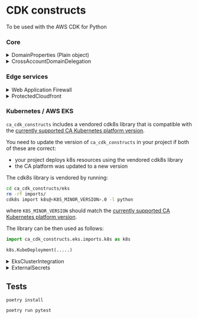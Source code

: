 # CDK constructs

To be used with the AWS CDK for Python

### Core

<details>
  <summary>DomainProperties (Plain object)</summary>

A conventional way to generate DNS names

```python
from ca_cdk_constructs import DomainProperties

domain_props = DomainProperties(sub_domain="myapp", zone_domain="qa.acme.org")
domain_props.zone_domain  # qa.acme.org
domain_props.domain  # returns myapp.qa.acme.org
domain_props.ingress_domain  # returns myapp-ingress.qa.acme.org

# indicating a top level domain
domain_props = DomainProperties(sub_domain="", zone_domain="myapp.acme.org")

domain_props.zone_domain  # myapp.acme.org
domain_props.domain  # returns myapp.acme.org
domain_props.ingress_domain  # returns myapp-ingress.myapp.acme.org
```

</details>

<details>
  <summary>CrossAccountDomainDelegation</summary>

Creates delegated domains

```python
from ca_cdk_constructs import CrossAccountDomainDelegation, R53ParentZoneConfig

zone = PublicHostedZone(self, "Zone", zone_name="my-subdomain.acme.org")

# creates delegation records in for my-subdomain.acme.org in acme.org
CrossAccountDomainDelegation(
    subdomain_stack,
    "MySubdomainDnsDelegation",
    parent_zone_config=R53ParentZoneConfig(
        account_id="1234566789012",
        zone_name="acme.org",
        role_name="R53UpdateRole" # existing role in the parent zone account
    ),
    hosted_zone=zone
)

```

</details>

### Edge services

<details>
    <summary>Web Application Firewall</summary>

Deploys AWS WAF using a vendored
[AWS WAF Security Automations v3.2.0](https://github.com/awslabs/aws-waf-security-automations/tree/v3.2.0)
template, with the addition of the AWS Managed `KnownBadInputs` Rule (to protect specifically
against the `log4j` vulnerability). It also allows for the addition of any additional user-defined
custom rules, by supplying a list of one or more `CfnWebACL.RuleProperty`. TO NOTE: these may
incur additional costs, if they take the total number of `WCUs` for the WAF above `1500`.

In able to accommodate custom rules, and because of the limitations on working with imported
nested templates with the CDK, the WAF provides a fixed set of standard rules - which is NOT
parameterised in the `ProtectedCloudfront` construct. In order to vary the rules (e.g. add
more of the standard rules, override any rules to COUNT, etc) you will need to copy the
construct code to your config repo and make the amendments directly in the construct and
template(s):

`SQL injection rule` - `BLOCK`

`Cross-site scripting rule` - `BLOCK`

`Flood protection rule` - `BLOCK`. A simple rate based rule, which blocks an individual IP
address if average requests over a 5-minute period from that IP address exceed a user-supplied
`RequestThreshold` and unblocks once they fall below this threshold again. CARE!! Given
that many LCAs work from a fixed single IP address, this should not be set to too low a value.

`Reputation lists rule` - `BLOCK`

For the original WAF configuration options see the "Parameters" section in the
[original template](ca_cdk_constructs/edge_services/assets/aws-waf-security-automations.json).

Usage:

```python
from ca_cdk_constructs.edge_services.waf_stack import WafStack

WafStack(app,
        "Waf",
        # The waf **MUST** be instantiated with the rule combination here. Only the
        # flood_protection_threshold and custom_rules can be varied.
        params={
            "ActivateAWSManagedRulesParam": "yes",
            "ActivateSqlInjectionProtectionParam": "yes",
            "ActivateCrossSiteScriptingProtectionParam": "yes",
            "ActivateHttpFloodProtectionParam": "yes - AWS WAF rate based rule",
            "ActivateScannersProbesProtectionParam": "no",
            "ActivateReputationListsProtectionParam": "yes",
            "ActivateBadBotProtectionParam": "no",
            # threshold requests in 5-minute period from any single IP before that
            # IP is blocked.
            "RequestThreshold": flood_protection_threshold, # default = 100
        },
        custom_rules: <list of aws_cdk.aws_wafv2.CfnWebACL.RuleProperty]> default = [],
})

```

</details>

<details>
  <summary>ProtectedCloudfront</summary>

[protected_cloudfront](ca_cdk_constructs/edge_services/protected_cloudfront.py)

Creates a Cloudfront distribution protected by the AWS WAF. The distribution forwards a
custom header that can be requested by downstream load balancers in order to prevent traffic
from hitting them directly.

When using this library construct, the only properties of the WAF that can be specified
are any custom rules to be added on top of the WAF (list of aws_cdk.aws_wafv2.CfnWebACL.RuleProperty)

Usage:

```python
from aws_cdk import App, Stack
from aws_cdk.aws_eks import HelmChart
from ca_cdk_constructs.edge_services.protected_cloudfront import ProtectedCloudfrontStack
import json

app = App()

hosted_zone =  # create or import a hosted zone

custom_rules = # optionally specify a list of aws_cdk.aws_wafv2.CfnWebACL.RuleProperty

# creates Cloudfront protected by WAF at myapp.<hosted_zone_domain>
cdn = ProtectedCloudfrontStack(app, "ca-referrals",
                                    hosted_zone=hosted_zone,
                                    sub_domain="myapp",
                                    origin_domain="my-loadbalancer-url"
                                    custom_rules=custom_rules,
                                    flood_protection_threshold="2500" # any value >= 100
                               )

# retrieve the secret header which must be added to the load balancer in order
# to prevent users bypassing the CDN ( and the WAF )
cdn.secret_header
# or
cdn.SECRET_HEADER_NAME
# and
cdn.secret_header_value

# To add the header to e.g. Kubernetes ALB ingress use:

k8s_deployment_stack = Stack(app, "K8sDeployment")
# add the header to the ALB ingress
chart_overrides = {
    "web": {
        "ingress": {
            "annotations": {
                "alb.ingress.kubernetes.io/conditions.main": json.dumps(
                    [
                        # other config can go here
                        cdn.alb_ingress_header_config_annotation
                    ]
                )
            }
        }
    }
}

HelmChart(k8s_deployment_stack, "myapp", cluster=cluster, namespace="myapp-namespace", values=chart_overrides)
```

</details>

### Kubernetes / AWS EKS

`ca_cdk_constructs` includes a vendored cdk8s library that is compatible with the [currently supported CA Kubernetes platform version](https://citizensadvice.atlassian.net/wiki/spaces/OPS/pages/2874441735/Current+version).

You need to update the version of `ca_cdk_constructs` in your project if both of these are correct:

- your project deploys k8s resources using the vendored cdk8s library
- the CA platform was updated to a new version

The cdk8s library is vendored by running:

```sh
cd ca_cdk_constructs/eks
rm -rf imports/
cdk8s import k8s@<K8S_MINOR_VERSION>.0 -l python
```

where `K8S_MINOR_VERSION` should match the [currently supported CA Kubernetes platform version](https://citizensadvice.atlassian.net/wiki/spaces/OPS/pages/2874441735/Current+version).

The library can be then used as follows:

```python
import ca_cdk_constructs.eks.imports.k8s as k8s

k8s.KubeDeployment(.....)
```

<details>
  <summary>EksClusterIntegration</summary>

Makes it possible to deploy to imported EKS clusters.

```python
from ca_cdk_constructs.eks import EksClusterIntegration

# in an existing stack
eks_integration = EksClusterIntegration(self, "EksIntegration", vpc=vpc, cluster_name="mycluster")

# for imported clusters the kubectl role must be manually added to aws-auth
# The role ARN will also be available in the K8sAuthRoleArn output
eks_integration.role
# the EKS cluster
eks_integration.cluster
```

</details>

<details>
  <summary>ExternalSecrets</summary>

Deploys K8s [External Secrets](https://external-secrets.io/v0.5.8/)

See [external_secrets](./ca_cdk_constructs/eks/external_secrets/external_secrets.py)

</details>

## Tests

```shell
poetry install

poetry run pytest
```

